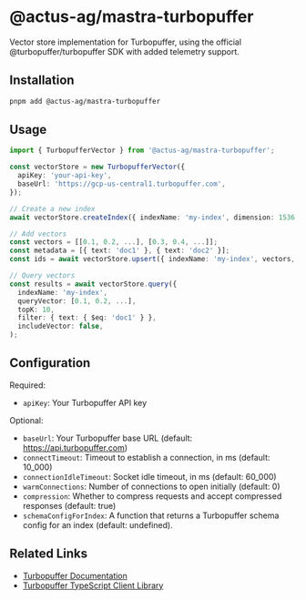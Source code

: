 # @actus-ag/mastra-turbopuffer

Vector store implementation for Turbopuffer, using the official @turbopuffer/turbopuffer SDK with added telemetry support.

## Installation

```bash
pnpm add @actus-ag/mastra-turbopuffer
```

## Usage

```typescript
import { TurbopufferVector } from '@actus-ag/mastra-turbopuffer';

const vectorStore = new TurbopufferVector({
  apiKey: 'your-api-key',
  baseUrl: 'https://gcp-us-central1.turbopuffer.com',
});

// Create a new index
await vectorStore.createIndex({ indexName: 'my-index', dimension: 1536, metric: 'cosine' });

// Add vectors
const vectors = [[0.1, 0.2, ...], [0.3, 0.4, ...]];
const metadata = [{ text: 'doc1' }, { text: 'doc2' }];
const ids = await vectorStore.upsert({ indexName: 'my-index', vectors, metadata });

// Query vectors
const results = await vectorStore.query({
  indexName: 'my-index',
  queryVector: [0.1, 0.2, ...],
  topK: 10,
  filter: { text: { $eq: 'doc1' } },
  includeVector: false,
);
```

## Configuration

Required:

- `apiKey`: Your Turbopuffer API key

Optional:

- `baseUrl`: Your Turbopuffer base URL (default: https://api.turbopuffer.com)
- `connectTimeout`: Timeout to establish a connection, in ms (default: 10_000)
- `connectionIdleTimeout`: Socket idle timeout, in ms (default: 60_000)
- `warmConnections`: Number of connections to open initially (default: 0)
- `compression`: Whether to compress requests and accept compressed responses (default: true)
- `schemaConfigForIndex`: A function that returns a Turbopuffer schema config for an index (default: undefined).

## Related Links

- [Turbopuffer Documentation](https://turbopuffer.com/docs)
- [Turbopuffer TypeScript Client Library](https://github.com/turbopuffer/turbopuffer-typescript)
